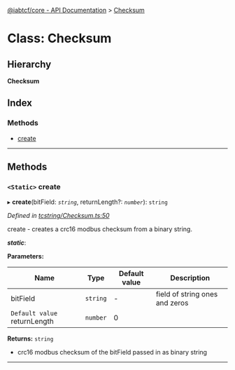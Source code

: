 [@iabtcf/core - API Documentation](../README.md) > [Checksum](../classes/checksum.md)

# Class: Checksum

## Hierarchy

**Checksum**

## Index

### Methods

* [create](checksum.md#create)

---

## Methods

<a id="create"></a>

### `<Static>` create

▸ **create**(bitField: *`string`*, returnLength?: *`number`*): `string`

*Defined in [tcstring/Checksum.ts:50](https://github.com/chrispaterson/iabtcf-es/blob/583c914/modules/core/src/tcstring/Checksum.ts#L50)*

create - creates a crc16 modbus checksum from a binary string.

*__static__*: 

**Parameters:**

| Name | Type | Default value | Description |
| ------ | ------ | ------ | ------ |
| bitField | `string` | - |  field of string ones and zeros |
| `Default value` returnLength | `number` | 0 |

**Returns:** `string`
*   crc16 modbus checksum of the bitField passed in as binary string

___

